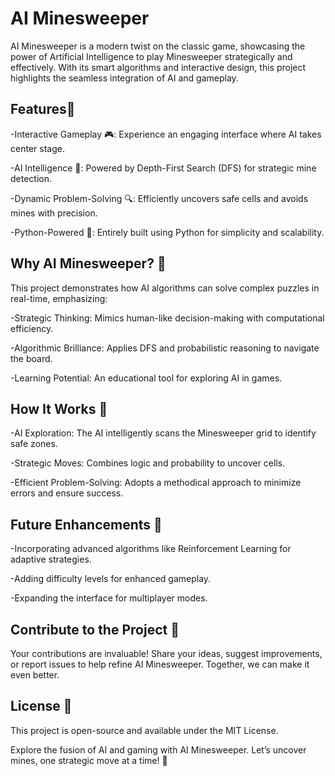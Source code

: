 # AI Minesweeper

AI Minesweeper is a modern twist on the classic game, showcasing the power of Artificial Intelligence to play Minesweeper strategically and effectively. With its smart algorithms and interactive design, this project highlights the seamless integration of AI and gameplay.

## Features🚀

-Interactive Gameplay 🎮: Experience an engaging interface where AI takes center stage.

-AI Intelligence 🤖: Powered by Depth-First Search (DFS) for strategic mine detection.

-Dynamic Problem-Solving 🔍: Efficiently uncovers safe cells and avoids mines with precision.

-Python-Powered 🐍: Entirely built using Python for simplicity and scalability.

## Why AI Minesweeper? 🌟
This project demonstrates how AI algorithms can solve complex puzzles in real-time, emphasizing:

-Strategic Thinking: Mimics human-like decision-making with computational efficiency.

-Algorithmic Brilliance: Applies DFS and probabilistic reasoning to navigate the board.

-Learning Potential: An educational tool for exploring AI in games.

## How It Works 🧠
-AI Exploration: The AI intelligently scans the Minesweeper grid to identify safe zones.

-Strategic Moves: Combines logic and probability to uncover cells.

-Efficient Problem-Solving: Adopts a methodical approach to minimize errors and ensure success.

## Future Enhancements 🔮

-Incorporating advanced algorithms like Reinforcement Learning for adaptive strategies.

-Adding difficulty levels for enhanced gameplay.

-Expanding the interface for multiplayer modes.

## Contribute to the Project 🤝

Your contributions are invaluable! Share your ideas, suggest improvements, or report issues to help refine AI Minesweeper. Together, we can make it even better.

## License 📜
This project is open-source and available under the MIT License.

Explore the fusion of AI and gaming with AI Minesweeper. Let’s uncover mines, one strategic move at a time! 🎉

